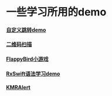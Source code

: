 # 一些学习所用的demo
#### [自定义跳转demo](https://github.com/mask1228/SomeStudyDemo/tree/master/CustomTransitions)
#### [二维码扫描](https://github.com/mask1228/SomeStudyDemo/tree/master/QRCode)
#### [FlappyBird小游戏](https://github.com/kagenMonster/SomeStudyDemo/tree/master/FlappyBird)
#### [RxSwift语法学习demo](https://github.com/kagenMonster/SomeStudyDemo/tree/master/RxSwift%E8%AF%AD%E6%B3%95%E5%AD%A6%E4%B9%A0)
#### [KMRAlert](https://github.com/kagenMonster/SomeStudyDemo/tree/master/KMRAlert)

